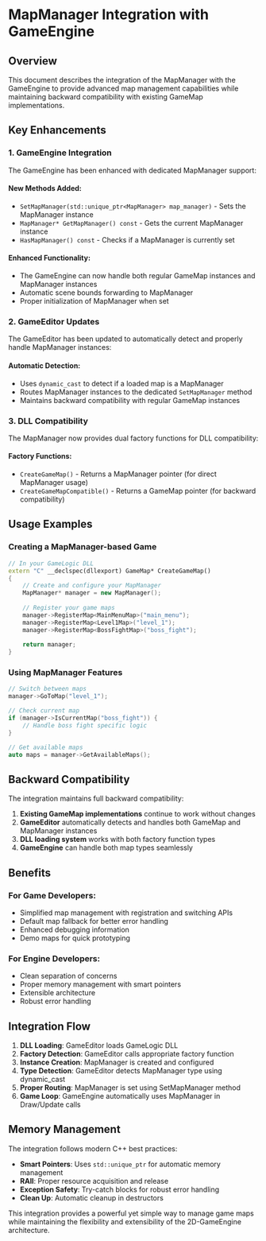 # MapManager Integration with GameEngine

## Overview

This document describes the integration of the MapManager with the GameEngine to provide advanced map management capabilities while maintaining backward compatibility with existing GameMap implementations.

## Key Enhancements

### 1. GameEngine Integration

The GameEngine has been enhanced with dedicated MapManager support:

#### New Methods Added:
- `SetMapManager(std::unique_ptr<MapManager> map_manager)` - Sets the MapManager instance
- `MapManager* GetMapManager() const` - Gets the current MapManager instance
- `HasMapManager() const` - Checks if a MapManager is currently set

#### Enhanced Functionality:
- The GameEngine can now handle both regular GameMap instances and MapManager instances
- Automatic scene bounds forwarding to MapManager
- Proper initialization of MapManager when set

### 2. GameEditor Updates

The GameEditor has been updated to automatically detect and properly handle MapManager instances:

#### Automatic Detection:
- Uses `dynamic_cast` to detect if a loaded map is a MapManager
- Routes MapManager instances to the dedicated `SetMapManager` method
- Maintains backward compatibility with regular GameMap instances

### 3. DLL Compatibility

The MapManager now provides dual factory functions for DLL compatibility:

#### Factory Functions:
- `CreateGameMap()` - Returns a MapManager pointer (for direct MapManager usage)
- `CreateGameMapCompatible()` - Returns a GameMap pointer (for backward compatibility)

## Usage Examples

### Creating a MapManager-based Game

```cpp
// In your GameLogic DLL
extern "C" __declspec(dllexport) GameMap* CreateGameMap()
{
    // Create and configure your MapManager
    MapManager* manager = new MapManager();
    
    // Register your game maps
    manager->RegisterMap<MainMenuMap>("main_menu");
    manager->RegisterMap<Level1Map>("level_1");
    manager->RegisterMap<BossFightMap>("boss_fight");
    
    return manager;
}
```

### Using MapManager Features

```cpp
// Switch between maps
manager->GoToMap("level_1");

// Check current map
if (manager->IsCurrentMap("boss_fight")) {
    // Handle boss fight specific logic
}

// Get available maps
auto maps = manager->GetAvailableMaps();
```

## Backward Compatibility

The integration maintains full backward compatibility:

1. **Existing GameMap implementations** continue to work without changes
2. **GameEditor** automatically detects and handles both GameMap and MapManager instances
3. **DLL loading system** works with both factory function types
4. **GameEngine** can handle both map types seamlessly

## Benefits

### For Game Developers:
- Simplified map management with registration and switching APIs
- Default map fallback for better error handling
- Enhanced debugging information
- Demo maps for quick prototyping

### For Engine Developers:
- Clean separation of concerns
- Proper memory management with smart pointers
- Extensible architecture
- Robust error handling

## Integration Flow

1. **DLL Loading**: GameEditor loads GameLogic DLL
2. **Factory Detection**: GameEditor calls appropriate factory function
3. **Instance Creation**: MapManager is created and configured
4. **Type Detection**: GameEditor detects MapManager type using dynamic_cast
5. **Proper Routing**: MapManager is set using SetMapManager method
6. **Game Loop**: GameEngine automatically uses MapManager in Draw/Update calls

## Memory Management

The integration follows modern C++ best practices:

- **Smart Pointers**: Uses `std::unique_ptr` for automatic memory management
- **RAII**: Proper resource acquisition and release
- **Exception Safety**: Try-catch blocks for robust error handling
- **Clean Up**: Automatic cleanup in destructors

This integration provides a powerful yet simple way to manage game maps while maintaining the flexibility and extensibility of the 2D-GameEngine architecture.